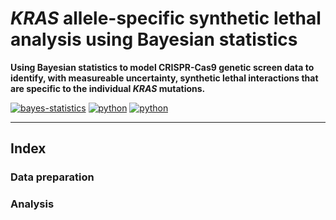 # *KRAS* allele-specific synthetic lethal analysis using Bayesian statistics

**Using Bayesian statistics to model CRISPR-Cas9 genetic screen data to identify, with measureable uncertainty, synthetic lethal interactions that are specific to the individual *KRAS* mutations.**

[![bayes-statistics](https://img.shields.io/badge/Stan-Bayesian_statistics-B2001D.svg?style=flat)](https://mc-stan.org) 
[![python](https://img.shields.io/badge/Python-3.7.4-3776AB.svg?style=flat&logo=python)](https://www.python.org) 
[![python](https://img.shields.io/badge/Jupyter-Lab-F37626.svg?style=flat&logo=jupyter)](https://jupyter.org) 

---

## Index

### Data preparation



### Analysis

